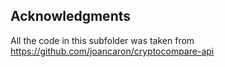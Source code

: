 ﻿## Acknowledgments

All the code in this subfolder was taken from https://github.com/joancaron/cryptocompare-api
